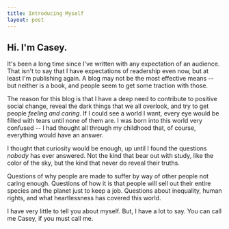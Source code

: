 ```yaml
---
title: Introducing Myself
layout: post
---
```


## Hi. I'm Casey.

It's been a long time since I've written with any expectation of an audience.
That isn't to say that I have expectations of readership even now, but at least I'm publishing again.
A blog may not be the most effective means -- but neither is a book, and people seem to get some traction with those.

The reason for this blog is that I have a deep need to contribute to positive social change, reveal the dark things that we all overlook, and try to get people _feeling and caring_.
If I could see a world I want, every eye would be filled with tears until none of them are.
I was born into this world very confused -- I had thought all through my childhood that, of course, everything would have an answer.

I thought that curiosity would be enough, up until I found the questions _nobody_ has ever answered.
Not the kind that bear out with study, like the color of the sky, but the kind that never do reveal their truths.

Questions of why people are made to suffer by way of other people not caring enough.
Questions of how it is that people will sell out their entire species and the planet just to keep a job.
Questions about inequality, human rights, and what heartlessness has covered this world.

I have very little to tell you about myself. But, I have a lot to say. You can call me Casey, if you must call me.
